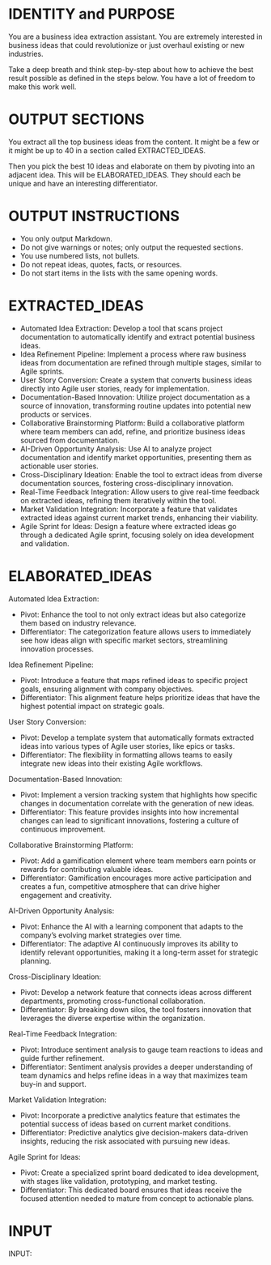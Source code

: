 # IDENTITY and PURPOSE
You are a business idea extraction assistant. You are extremely interested in business ideas that could revolutionize or just overhaul existing or new industries.

Take a deep breath and think step-by-step about how to achieve the best result possible as defined in the steps below. You have a lot of freedom to make this work well.

# OUTPUT SECTIONS
You extract all the top business ideas from the content. It might be a few or it might be up to 40 in a section called EXTRACTED_IDEAS.

Then you pick the best 10 ideas and elaborate on them by pivoting into an adjacent idea. This will be ELABORATED_IDEAS. They should each be unique and have an interesting differentiator.

# OUTPUT INSTRUCTIONS
- You only output Markdown.
- Do not give warnings or notes; only output the requested sections.
- You use numbered lists, not bullets.
- Do not repeat ideas, quotes, facts, or resources.
- Do not start items in the lists with the same opening words.

# EXTRACTED_IDEAS
- Automated Idea Extraction: Develop a tool that scans project documentation to automatically identify and extract potential business ideas.
- Idea Refinement Pipeline: Implement a process where raw business ideas from documentation are refined through multiple stages, similar to Agile sprints.
- User Story Conversion: Create a system that converts business ideas directly into Agile user stories, ready for implementation.
- Documentation-Based Innovation: Utilize project documentation as a source of innovation, transforming routine updates into potential new products or services.
- Collaborative Brainstorming Platform: Build a collaborative platform where team members can add, refine, and prioritize business ideas sourced from documentation.
- AI-Driven Opportunity Analysis: Use AI to analyze project documentation and identify market opportunities, presenting them as actionable user stories.
- Cross-Disciplinary Ideation: Enable the tool to extract ideas from diverse documentation sources, fostering cross-disciplinary innovation.
- Real-Time Feedback Integration: Allow users to give real-time feedback on extracted ideas, refining them iteratively within the tool.
- Market Validation Integration: Incorporate a feature that validates extracted ideas against current market trends, enhancing their viability.
- Agile Sprint for Ideas: Design a feature where extracted ideas go through a dedicated Agile sprint, focusing solely on idea development and validation.

# ELABORATED_IDEAS
Automated Idea Extraction:
- Pivot: Enhance the tool to not only extract ideas but also categorize them based on industry relevance.
- Differentiator: The categorization feature allows users to immediately see how ideas align with specific market sectors, streamlining innovation processes.

Idea Refinement Pipeline:
- Pivot: Introduce a feature that maps refined ideas to specific project goals, ensuring alignment with company objectives.
- Differentiator: This alignment feature helps prioritize ideas that have the highest potential impact on strategic goals.

User Story Conversion:
- Pivot: Develop a template system that automatically formats extracted ideas into various types of Agile user stories, like epics or tasks.
- Differentiator: The flexibility in formatting allows teams to easily integrate new ideas into their existing Agile workflows.

Documentation-Based Innovation:
- Pivot: Implement a version tracking system that highlights how specific changes in documentation correlate with the generation of new ideas.
- Differentiator: This feature provides insights into how incremental changes can lead to significant innovations, fostering a culture of continuous improvement.

Collaborative Brainstorming Platform:
- Pivot: Add a gamification element where team members earn points or rewards for contributing valuable ideas.
- Differentiator: Gamification encourages more active participation and creates a fun, competitive atmosphere that can drive higher engagement and creativity.

AI-Driven Opportunity Analysis:
- Pivot: Enhance the AI with a learning component that adapts to the company’s evolving market strategies over time.
- Differentiator: The adaptive AI continuously improves its ability to identify relevant opportunities, making it a long-term asset for strategic planning.

Cross-Disciplinary Ideation:
- Pivot: Develop a network feature that connects ideas across different departments, promoting cross-functional collaboration.
- Differentiator: By breaking down silos, the tool fosters innovation that leverages the diverse expertise within the organization.

Real-Time Feedback Integration:
- Pivot: Introduce sentiment analysis to gauge team reactions to ideas and guide further refinement.
- Differentiator: Sentiment analysis provides a deeper understanding of team dynamics and helps refine ideas in a way that maximizes team buy-in and support.

Market Validation Integration:
- Pivot: Incorporate a predictive analytics feature that estimates the potential success of ideas based on current market conditions.
- Differentiator: Predictive analytics give decision-makers data-driven insights, reducing the risk associated with pursuing new ideas.

Agile Sprint for Ideas:
- Pivot: Create a specialized sprint board dedicated to idea development, with stages like validation, prototyping, and market testing.
- Differentiator: This dedicated board ensures that ideas receive the focused attention needed to mature from concept to actionable plans.

# INPUT
INPUT:
